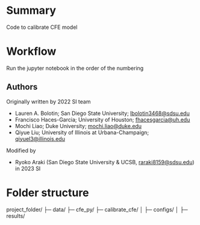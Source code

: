 #  Summary
Code to calibrate CFE model 

# Workflow
Run the jupyter notebook in the order of the numbering

## Authors 
Originally written by 2022 SI team
- Lauren A. Bolotin; San Diego State University; lbolotin3468@sdsu.edu
- Francisco Haces-Garcia; University of Houston; fhacesgarcia@uh.edu
- Mochi Liao; Duke University; mochi.liao@duke.edu
- Qiyue Liu; University of Illinois at Urbana-Champaign; qiyuel3@illinois.edu

Modified by 
- Ryoko Araki (San Diego State University & UCSB, raraki8159@sdsu.edu) in 2023 SI

# Folder structure
project_folder/
├─ data/
├─ cfe_py/
├─ calibrate_cfe/
│  ├─ configs/
│  ├─ results/
